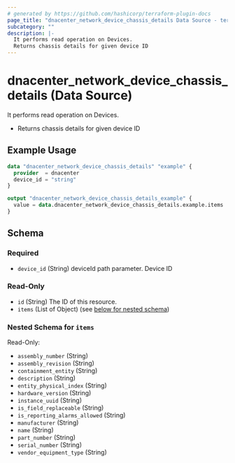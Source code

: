 ```yaml
---
# generated by https://github.com/hashicorp/terraform-plugin-docs
page_title: "dnacenter_network_device_chassis_details Data Source - terraform-provider-dnacenter"
subcategory: ""
description: |-
  It performs read operation on Devices.
  Returns chassis details for given device ID
---
```


# dnacenter_network_device_chassis_details (Data Source)

It performs read operation on Devices.

- Returns chassis details for given device ID

## Example Usage

```terraform
data "dnacenter_network_device_chassis_details" "example" {
  provider  = dnacenter
  device_id = "string"
}

output "dnacenter_network_device_chassis_details_example" {
  value = data.dnacenter_network_device_chassis_details.example.items
}
```

<!-- schema generated by tfplugindocs -->
## Schema

### Required

- `device_id` (String) deviceId path parameter. Device ID

### Read-Only

- `id` (String) The ID of this resource.
- `items` (List of Object) (see [below for nested schema](#nestedatt--items))

<a id="nestedatt--items"></a>
### Nested Schema for `items`

Read-Only:

- `assembly_number` (String)
- `assembly_revision` (String)
- `containment_entity` (String)
- `description` (String)
- `entity_physical_index` (String)
- `hardware_version` (String)
- `instance_uuid` (String)
- `is_field_replaceable` (String)
- `is_reporting_alarms_allowed` (String)
- `manufacturer` (String)
- `name` (String)
- `part_number` (String)
- `serial_number` (String)
- `vendor_equipment_type` (String)
